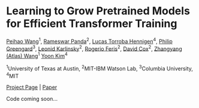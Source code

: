 # Learning to Grow Pretrained Models for Efficient Transformer Training

[Peihao Wang](https://peihaowang.github.io/)<sup>1</sup>,
[Rameswar Panda](https://rpand002.github.io/)<sup>2</sup>,
[Lucas Torroba Hennigen](https://ltorroba.github.io/)<sup>4</sup>,
[Philip Greengard](http://www.columbia.edu/~pg2118/)<sup>3</sup>,
[Leonid Karlinsky](https://scholar.google.com/citations?user=WbO7tjYAAAAJ&hl=en)<sup>2</sup>,
[Rogerio Feris](http://rogerioferis.com/)<sup>2</sup>,
[David Cox](https://mitibmwatsonailab.mit.edu/people/david-cox/)<sup>2</sup>,
[Zhangyang (Atlas) Wang](https://vita-group.github.io/)<sup>1</sup>
[Yoon Kim](https://people.csail.mit.edu/yoonkim/)<sup>4</sup>

<sup>1</sup>University of Texas at Austin, <sup>2</sup>MIT-IBM Watson Lab, <sup>3</sup>Columbia University, <sup>4</sup>MIT

[Project Page](https://vita-group.github.io/LiGO) | [Paper](https://openreview.net/pdf?id=cDYRS5iZ16f)

Code coming soon...
